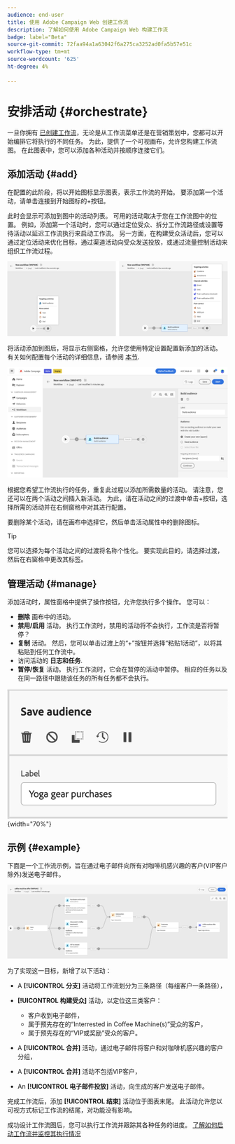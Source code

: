```yaml
---
audience: end-user
title: 使用 Adobe Campaign Web 创建工作流
description: 了解如何使用 Adobe Campaign Web 构建工作流
badge: label="Beta"
source-git-commit: 72faa94a1a63042f6a275ca3252ad0fa5b57e51c
workflow-type: tm+mt
source-wordcount: '625'
ht-degree: 4%

---
```



# 安排活动 {#orchestrate}

一旦你拥有 [已创建工作流](create-workflow.md)，无论是从工作流菜单还是在营销策划中，您都可以开始编排它将执行的不同任务。 为此，提供了一个可视画布，允许您构建工作流图。 在此图表中，您可以添加各种活动并按顺序连接它们。

## 添加活动 {#add}

在配置的此阶段，将以开始图标显示图表，表示工作流的开始。 要添加第一个活动，请单击连接到开始图标的+按钮。

此时会显示可添加到图中的活动列表。 可用的活动取决于您在工作流图中的位置。 例如，添加第一个活动时，您可以通过定位受众、拆分工作流路径或设置等待活动以延迟工作流执行来启动工作流。 另一方面，在构建受众活动后，您可以通过定位活动来优化目标，通过渠道活动向受众发送投放，或通过流量控制活动来组织工作流过程。

![](assets/workflow-start.png)

将活动添加到图后，将显示右侧窗格，允许您使用特定设置配置新添加的活动。 有关如何配置每个活动的详细信息，请参阅 [本节](activities/about-activities.md).

![](assets/workflow-configure-activities.png)

根据您希望工作流执行的任务，重复此过程以添加所需数量的活动。 请注意，您还可以在两个活动之间插入新活动。 为此，请在活动之间的过渡中单击+按钮，选择所需的活动并在右侧窗格中对其进行配置。

要删除某个活动，请在画布中选择它，然后单击活动属性中的删除图标。

>[!TIP]
>
>您可以选择为每个活动之间的过渡将名称个性化。 要实现此目的，请选择过渡，然后在右窗格中更改其标签。

## 管理活动 {#manage}

添加活动时，属性窗格中提供了操作按钮，允许您执行多个操作。 您可以：

* **删除** 画布中的活动。
* **禁用/启用** 活动。 执行工作流时，禁用的活动将不会执行，工作流是否将暂停？
* **复制** 活动。 然后，您可以单击过渡上的“+”按钮并选择“粘贴1活动”，以将其粘贴到任何工作流中。
* 访问活动的 **日志和任务**.
* **暂停/恢复** 活动。 执行工作流时，它会在暂停的活动中暂停。 相应的任务以及在同一路径中跟随该任务的所有任务都不会执行。

![](assets/activity-action.png){width="70%"}

## 示例 {#example}

下面是一个工作流示例，旨在通过电子邮件向所有对咖啡机感兴趣的客户(VIP客户除外)发送电子邮件。

![](assets/workflow-example.png)

为了实现这一目标，新增了以下活动：

* A **[!UICONTROL 分支]** 活动将工作流划分为三条路径（每组客户一条路径），
* **[!UICONTROL 构建受众]** 活动，以定位这三类客户：

   * 客户收到电子邮件，
   * 属于预先存在的“Interrested in Coffee Machine(s)”受众的客户，
   * 属于预先存在的“VIP或奖励”受众的客户。

* A **[!UICONTROL 合并]** 活动，通过电子邮件将客户和对咖啡机感兴趣的客户分组，
* A **[!UICONTROL 合并]** 活动不包括VIP客户，
* An **[!UICONTROL 电子邮件投放]** 活动，向生成的客户发送电子邮件。

完成工作流后，添加 **[!UICONTROL 结束]** 活动位于图表末尾。 此活动允许您以可视方式标记工作流的结尾，对功能没有影响。

成功设计工作流图后，您可以执行工作流并跟踪其各种任务的进度。 [了解如何启动工作流并监控其执行情况](start-monitor-workflows.md)
